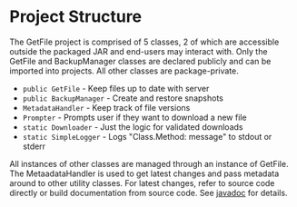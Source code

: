 # Project Structure

The GetFile project is comprised of 5 classes, 2 of which are accessible
outside the packaged JAR and end-users may interact with.
Only the GetFile and BackupManager classes are declared publicly and can be
imported into projects. All other classes are package-private.

* `public GetFile` - Keep files up to date with server
* `public BackupManager` - Create and restore snapshots
* `MetadataHandler` - Keep track of file versions
* `Prompter` - Prompts user if they want to download a new file
* `static Downloader` - Just the logic for validated downloads
* `static SimpleLogger` - Logs "Class.Method: message" to stdout or stderr

All instances of other classes are managed through an instance of GetFile.
The MetaadataHandler is used to get latest changes and pass metadata around
to other utility classes. For latest changes, refer to source code directly or
build documentation from source code. See [javadoc](javadoc.md) for details.

